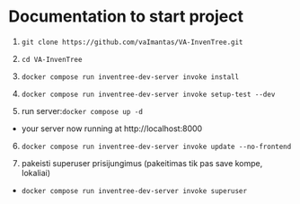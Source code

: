 # Documentation to start project

1. `git clone https://github.com/vaImantas/VA-InvenTree.git`

2. `cd VA-InvenTree`

3. `docker compose run inventree-dev-server invoke install`

4. `docker compose run inventree-dev-server invoke setup-test --dev`

5. run server:`docker compose up -d`
- your server now running at http://localhost:8000


6. `docker compose run inventree-dev-server invoke update --no-frontend`

7. pakeisti superuser prisijungimus (pakeitimas tik pas save kompe, lokaliai)

- `docker compose run inventree-dev-server invoke superuser`